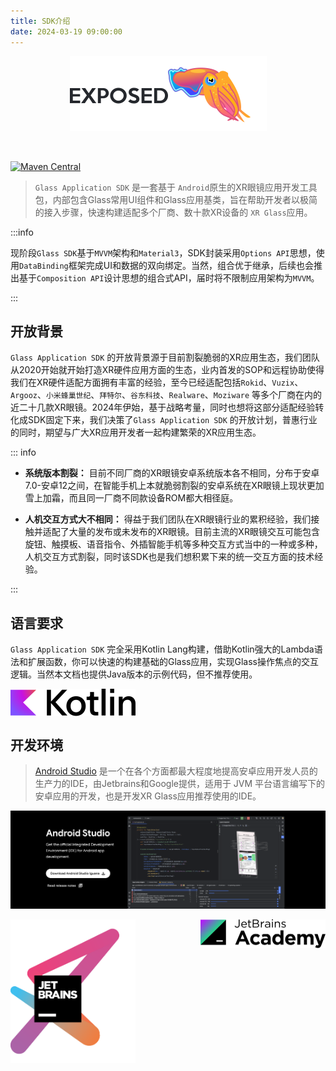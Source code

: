 ```yaml
---
title: SDK介绍
date: 2024-03-19 09:00:00
---
```


<div align="center">
<img  align="center" src="./introduce.assets/logo.png" alt="Exposed" width="315" /></div>
<br>
<br>

[![Maven Central](https://maven-badges.herokuapp.com/maven-central/org.jetbrains.exposed/exposed-core/badge.svg)](https://maven-badges.herokuapp.com/maven-central/org.jetbrains.exposed/exposed-core)

> `Glass Application SDK` 是一套基于 `Android`原生的XR眼镜应用开发工具包，内部包含Glass常用UI组件和Glass应用基类，旨在帮助开发者以极简的接入步骤，快速构建适配多个厂商、数十款XR设备的  `XR Glass`应用。

:::info

现阶段`Glass SDK`基于`MVVM`架构和`Material3`，SDK封装采用`Options API`思想，使用`DataBinding`框架完成UI和数据的双向绑定。当然，组合优于继承，后续也会推出基于`Composition API`设计思想的组合式API，届时将不限制应用架构为`MVVM`。

:::

## 开放背景

`Glass Application SDK`
的开放背景源于目前割裂脆弱的XR应用生态，我们团队从2020开始就开始打造XR硬件应用方面的生态，业内首发的SOP和远程协助使得我们在XR硬件适配方面拥有丰富的经验，至今已经适配包括`Rokid`、`Vuzix`、`Argooz`、`小米蜂巢世纪`、`拜特尔`、`谷东科技`、`Realware`、`Moziware`
等多个厂商在内的近二十几款XR眼镜。2024年伊始，基于战略考量，同时也想将这部分适配经验转化成SDK固定下来，我们决策了`Glass Application SDK`
的开放计划，普惠行业的同时，期望与广大XR应用开发者一起构建繁荣的XR应用生态。

::: info

- **系统版本割裂：**  目前不同厂商的XR眼镜安卓系统版本各不相同，分布于安卓7.0-安卓12之间，在智能手机上本就脆弱割裂的安卓系统在XR眼镜上现状更加雪上加霜，而且同一厂商不同款设备ROM都大相径庭。

- **人机交互方式大不相同：**
  得益于我们团队在XR眼镜行业的累积经验，我们接触并适配了大量的发布或未发布的XR眼镜。目前主流的XR眼镜交互可能包含旋钮、触摸板、语音指令、外插智能手机等多种交互方式当中的一种或多种，人机交互方式割裂，同时该SDK也是我们想积累下来的统一交互方面的技术经验。

:::

## 语言要求

`Glass Application SDK` 完全采用Kotlin
Lang构建，借助Kotlin强大的Lambda语法和扩展函数，你可以快速的构建基础的Glass应用，实现Glass操作焦点的交互逻辑。当然本文档也提供Java版本的示例代码，但不推荐使用。

<img src="./introduce.assets/512px-Kotlin_logo_2021.svg" align="center" width="200"/>

<br>

## 开发环境

> [Android Studio](https://developer.android.com/studio) 是一个在各个方面都最大程度地提高安卓应用开发人员的生产力的IDE，由Jetbrains和Google提供，适用于 JVM 平台语言编写下的安卓应用的开发，也是开发XR Glass应用推荐使用的IDE。

![image-20240320180219311](./introduce.assets/image-20240320180219311.png)

<img src="./introduce.assets/jetbrains-variant-3.png" align="center" width="200"/>

<img src="./introduce.assets/jetbrains-academy.svg" align="right" width="200"/>

